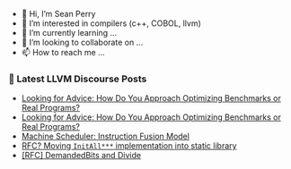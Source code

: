 - 👋 Hi, I’m Sean Perry
- 👀 I’m interested in compilers (c++, COBOL, llvm)
- 🌱 I’m currently learning ...
- 💞️ I’m looking to collaborate on ...
- 📫 How to reach me ...

<!---
s66perry/s66perry is a ✨ special ✨ repository because its `README.md` (this file) appears on your GitHub profile.
You can click the Preview link to take a look at your changes.
--->
### 📕 Latest LLVM Discourse Posts

<!-- DISCOURSE-LLVM:START -->
- [Looking for Advice: How Do You Approach Optimizing Benchmarks or Real Programs?](https://discourse.llvm.org/t/looking-for-advice-how-do-you-approach-optimizing-benchmarks-or-real-programs/87565#post_2)
- [Looking for Advice: How Do You Approach Optimizing Benchmarks or Real Programs?](https://discourse.llvm.org/t/looking-for-advice-how-do-you-approach-optimizing-benchmarks-or-real-programs/87565#post_1)
- [Machine Scheduler: Instruction Fusion Model](https://discourse.llvm.org/t/machine-scheduler-instruction-fusion-model/87535#post_7)
- [RFC? Moving `InitAll***` implementation into static library](https://discourse.llvm.org/t/rfc-moving-initall-implementation-into-static-library/87559#post_2)
- [[RFC] DemandedBits and Divide](https://discourse.llvm.org/t/rfc-demandedbits-and-divide/87560#post_1)
<!-- DISCOURSE-LLVM:END -->
